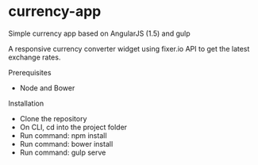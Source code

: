 # currency-app
Simple currency app based on AngularJS (1.5) and gulp

A responsive currency converter widget using fixer.io API to get the latest exchange rates. 

Prerequisites
- Node and Bower

Installation
- Clone the repository
- On CLI, cd into the project folder 
- Run command: npm install
- Run command: bower install
- Run command: gulp serve
